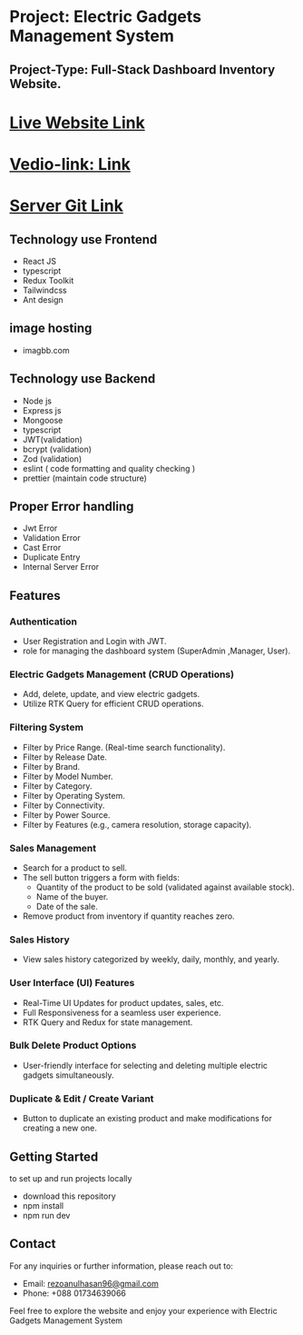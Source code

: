 # Project: Electric Gadgets Management System

## Project-Type: Full-Stack Dashboard Inventory Website.

# [Live Website Link](https://rezoanulonlineshop.netlify.app)

# [ Vedio-link: Link ](https://drive.google.com/file/d/1nK1TG8RZjctnDwXM8RSrtxLk0dWS4bBx/view?usp=sharing)

# [Server Git Link ](https://github.com/RezoanulHasan/elecrtict-gadgets-server)

## Technology use Frontend

- React JS
- typescript
- Redux Toolkit
- Tailwindcss
- Ant design

## image hosting

- imagbb.com

## Technology use Backend

- Node js
- Express js
- Mongoose
- typescript
- JWT(validation)
- bcrypt (validation)
- Zod (validation)
- eslint ( code formatting and quality checking )
- prettier (maintain code structure)

## Proper Error handling

- Jwt Error
- Validation Error
- Cast Error
- Duplicate Entry
- Internal Server Error

## Features

### Authentication

- User Registration and Login with JWT.
- role for managing the dashboard system (SuperAdmin ,Manager, User).

### Electric Gadgets Management (CRUD Operations)

- Add, delete, update, and view electric gadgets.
- Utilize RTK Query for efficient CRUD operations.

### Filtering System

- Filter by Price Range. (Real-time search functionality).
- Filter by Release Date.
- Filter by Brand.
- Filter by Model Number.
- Filter by Category.
- Filter by Operating System.
- Filter by Connectivity.
- Filter by Power Source.
- Filter by Features (e.g., camera resolution, storage capacity).

### Sales Management

- Search for a product to sell.
- The sell button triggers a form with fields:
  - Quantity of the product to be sold (validated against available stock).
  - Name of the buyer.
  - Date of the sale.
- Remove product from inventory if quantity reaches zero.

### Sales History

- View sales history categorized by weekly, daily, monthly, and yearly.

### User Interface (UI) Features

- Real-Time UI Updates for product updates, sales, etc.
- Full Responsiveness for a seamless user experience.
- RTK Query and Redux for state management.

### Bulk Delete Product Options

- User-friendly interface for selecting and deleting multiple electric gadgets simultaneously.

### Duplicate & Edit / Create Variant

- Button to duplicate an existing product and make modifications for creating a new one.

## Getting Started

to set up and run projects locally

- download this repository
- npm install
- npm run dev

## Contact

For any inquiries or further information, please reach out to:

- Email: rezoanulhasan96@gmail.com
- Phone: +088 01734639066

Feel free to explore the website and enjoy your experience with Electric Gadgets Management System

